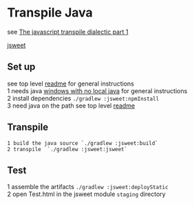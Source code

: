 # Transpile Java 

see [The javascript transpile dialectic part 1](http://nsavagejvm.netlify.com/2016/12/the-javascript-transpile-dialectic-part-1/)

[jsweet](http://www.jsweet.org/)   
 

## Set up

see top level [readme](https://github.com/nsavageJVM/transpilers-dev) for general instructions  
1 needs java  [windows with no local java](https://github.com/nsavageJVM/transpilers-dev) for general instructions  
2 install dependencies `./gradlew :jsweet:npmInstall`    
3 need java on the path see top level [readme](https://github.com/nsavageJVM/transpilers-dev)  


## Transpile  
    
    1 build the java source `./gradlew :jsweet:build`
    2 transpile  `./gradlew :jsweet:jsweet`  

## Test 
   1 assemble the artifacts  `./gradlew :jsweet:deployStatic`  
   2 open  Test.html  in the jsweet module `staging` directory  
